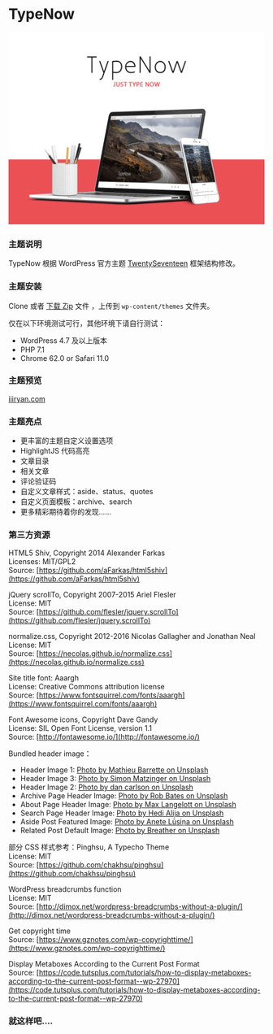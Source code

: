 # TypeNow

![screenchot](screenshot.png)

### 主题说明

TypeNow 根据 WordPress 官方主题 [TwentySeventeen](https://github.com/WordPress/WordPress/tree/master/wp-content/themes/twentyseventeen) 框架结构修改。

### 主题安装

Clone 或者 [下载 Zip](https://github.com/85Ryan/TypeNow/releases/latest) 文件 ，上传到 `wp-content/themes` 文件夹。

仅在以下环境测试可行，其他环境下请自行测试：

- WordPress 4.7 及以上版本
- PHP 7.1
- Chrome 62.0 or Safari 11.0

### 主题预览

[iiiryan.com](https://iiiryan.com)

### 主题亮点

- 更丰富的主题自定义设置选项
- HighlightJS 代码高亮
- 文章目录
- 相关文章
- 评论验证码
- 自定义文章样式：aside、status、quotes
- 自定义页面模板：archive、search
- 更多精彩期待着你的发现……

### 第三方资源

HTML5 Shiv, Copyright 2014 Alexander Farkas  
Licenses: MIT/GPL2  
Source: [https://github.com/aFarkas/html5shiv](https://github.com/aFarkas/html5shiv)  

jQuery scrollTo, Copyright 2007-2015 Ariel Flesler  
License: MIT  
Source: [https://github.com/flesler/jquery.scrollTo](https://github.com/flesler/jquery.scrollTo)  

normalize.css, Copyright 2012-2016 Nicolas Gallagher and Jonathan Neal  
License: MIT  
Source: [https://necolas.github.io/normalize.css](https://necolas.github.io/normalize.css)  

Site title font: Aaargh  
License: Creative Commons attribution license  
Source: [https://www.fontsquirrel.com/fonts/aaargh](https://www.fontsquirrel.com/fonts/aaargh)  

Font Awesome icons, Copyright Dave Gandy  
License: SIL Open Font License, version 1.1  
Source: [http://fontawesome.io/](http://fontawesome.io/)  

Bundled header image：

- Header Image 1: [Photo by Mathieu Barrette on Unsplash](https://unsplash.com/photos/RYd9aBMp194)
- Header Image 3: [Photo by Simon Matzinger on Unsplash](https://unsplash.com/photos/-O8r5oLosYo)
- Header Image 2: [Photo by dan carlson on Unsplash](https://unsplash.com/photos/EXSh-k3wjds)
- Archive Page Header Image: [Photo by Rob Bates on Unsplash](https://unsplash.com/photos/AyYW_bUWerc)
- About Page Header Image: [Photo by Max Langelott on Unsplash](https://unsplash.com/photos/Hw62tzAkXXE)
- Search Page Header Image: [Photo by Hedi Alija on Unsplash](https://unsplash.com/photos/V21dkuL8dnM)
- Aside Post Featured Image: [Photo by Anete Lūsiņa on Unsplash](https://unsplash.com/photos/VwiLLyETLcQ)
- Related Post Default Image: [Photo by Breather on Unsplash](https://unsplash.com/photos/pDifHWbftrg)

部分 CSS 样式参考：Pinghsu, A Typecho Theme  
License: MIT  
Source: [https://github.com/chakhsu/pinghsu](https://github.com/chakhsu/pinghsu)  

WordPress breadcrumbs function  
License: MIT  
Source: [http://dimox.net/wordpress-breadcrumbs-without-a-plugin/](http://dimox.net/wordpress-breadcrumbs-without-a-plugin/)  

Get copyright time  
Source: [https://www.gznotes.com/wp-copyrighttime/](https://www.gznotes.com/wp-copyrighttime/)  

Display Metaboxes According to the Current Post Format  
Source: [https://code.tutsplus.com/tutorials/how-to-display-metaboxes-according-to-the-current-post-format--wp-27970](https://code.tutsplus.com/tutorials/how-to-display-metaboxes-according-to-the-current-post-format--wp-27970)  

### 就这样吧....